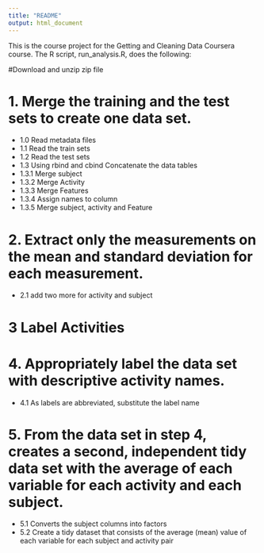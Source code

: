 ```yaml
---
title: "README"
output: html_document
---
```


This is the course project for the Getting and Cleaning Data Coursera course. The R script, run_analysis.R, does the following:

#Download and unzip zip file
# 1. Merge the training and the test sets to create one data set.
*  1.0 Read metadata files
*  1.1 Read the train sets
*  1.2 Read the test sets
*  1.3 Using rbind and cbind Concatenate the data tables
*    1.3.1 Merge subject
*    1.3.2 Merge Activity
*    1.3.3 Merge Features
*    1.3.4 Assign names to column
*    1.3.5 Merge subject, activity and Feature

# 2. Extract only the measurements on the mean and standard deviation for each measurement.
* 2.1 add two more for  activity and subject

# 3 Label Activities

# 4. Appropriately label the data set with descriptive activity names.
* 4.1 As labels are abbreviated, substitute  the  label name 


# 5. From the data set in step 4, creates a second, independent tidy data set with the average of each variable for each activity and each subject.

* 5.1 Converts the subject columns into factors
* 5.2 Create a tidy dataset that consists of the average (mean) value of each variable for each subject and activity pair

